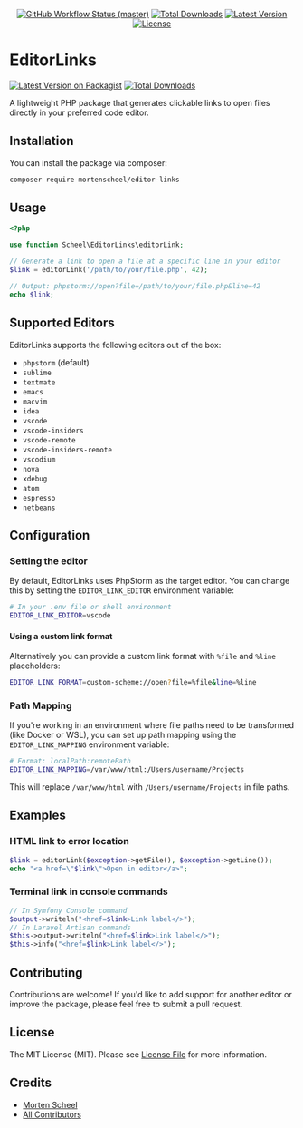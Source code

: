 <p align="center">
    <p align="center">
        <a href="https://github.com/mortenscheel/editor-links/actions"><img alt="GitHub Workflow Status (master)" src="https://github.com/mortenscheel/editor-links/actions/workflows/tests.yml/badge.svg"></a>
        <a href="https://packagist.org/packages/mortenscheel/editor-links"><img alt="Total Downloads" src="https://img.shields.io/packagist/dt/mortenscheel/editor-links"></a>
        <a href="https://packagist.org/packages/mortenscheel/editor-links"><img alt="Latest Version" src="https://img.shields.io/packagist/v/mortenscheel/editor-links"></a>
        <a href="https://packagist.org/packages/mortenscheel/editor-links"><img alt="License" src="https://img.shields.io/packagist/l/mortenscheel/editor-links"></a>
    </p>
</p>

# EditorLinks

[![Latest Version on Packagist](https://img.shields.io/packagist/v/mortenscheel/editor-links.svg?style=flat-square)](https://packagist.org/packages/mortenscheel/editor-links)
[![Total Downloads](https://img.shields.io/packagist/dt/mortenscheel/editor-links.svg?style=flat-square)](https://packagist.org/packages/mortenscheel/editor-links)

A lightweight PHP package that generates clickable links to open files directly in your preferred code editor.

## Installation

You can install the package via composer:

```bash
composer require mortenscheel/editor-links
```

## Usage

```php
<?php

use function Scheel\EditorLinks\editorLink;

// Generate a link to open a file at a specific line in your editor
$link = editorLink('/path/to/your/file.php', 42);

// Output: phpstorm://open?file=/path/to/your/file.php&line=42
echo $link;
```

## Supported Editors

EditorLinks supports the following editors out of the box:

- `phpstorm` (default)
- `sublime`
- `textmate`
- `emacs`
- `macvim`
- `idea`
- `vscode`
- `vscode-insiders`
- `vscode-remote`
- `vscode-insiders-remote`
- `vscodium`
- `nova`
- `xdebug`
- `atom`
- `espresso`
- `netbeans`

## Configuration

### Setting the editor

By default, EditorLinks uses PhpStorm as the target editor. You can change this by setting the `EDITOR_LINK_EDITOR` environment variable:

```bash
# In your .env file or shell environment
EDITOR_LINK_EDITOR=vscode
```
#### Using a custom link format

Alternatively you can provide a custom link format with `%file` and `%line` placeholders:

```bash
EDITOR_LINK_FORMAT=custom-scheme://open?file=%file&line=%line
```

### Path Mapping

If you're working in an environment where file paths need to be transformed (like Docker or WSL), you can set up path mapping using the `EDITOR_LINK_MAPPING` environment variable:

```bash
# Format: localPath:remotePath
EDITOR_LINK_MAPPING=/var/www/html:/Users/username/Projects
```

This will replace `/var/www/html` with `/Users/username/Projects` in file paths.

## Examples

### HTML link to error location

```php
$link = editorLink($exception->getFile(), $exception->getLine());
echo "<a href=\"$link\">Open in editor</a>";
```

### Terminal link in console commands

```php
// In Symfony Console command
$output->writeln("<href=$link>Link label</>");
// In Laravel Artisan commands
$this->output->writeln("<href=$link>Link label</>");
$this->info("<href=$link>Link label</>");
```

## Contributing

Contributions are welcome! If you'd like to add support for another editor or improve the package, please feel free to submit a pull request.

## License

The MIT License (MIT). Please see [License File](LICENSE.md) for more information.

## Credits

- [Morten Scheel](https://github.com/mortenscheel)
- [All Contributors](../../contributors)
